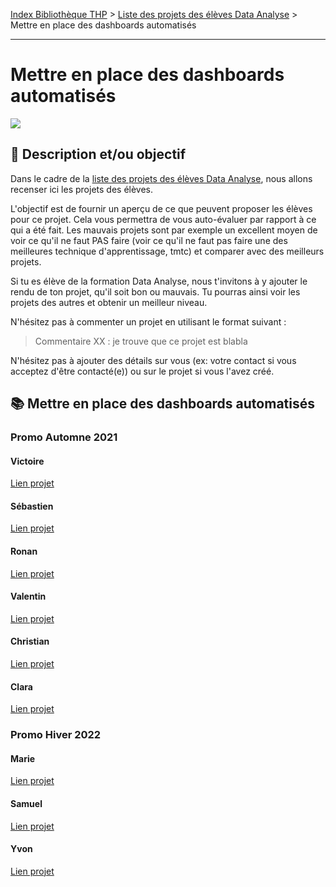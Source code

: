 [Index Bibliothèque THP](https://github.com/TheHackingProject/bibliotheque-THP) > [Liste des projets des élèves Data Analyse](https://github.com/TheHackingProject/bibliotheque-THP/blob/master/sommaires/liste_projets_data_analyse.md) > Mettre en place des dashboards automatisés

___

# Mettre en place des dashboards automatisés

![](https://picsum.photos/1024/400)

## 📄 Description et/ou objectif
Dans le cadre de la [liste des projets des élèves Data Analyse](https://github.com/TheHackingProject/bibliotheque-THP/blob/master/notes/liste_projets_data_analyse.md), nous allons recenser ici les projets des élèves.

L'objectif est de fournir un aperçu de ce que peuvent proposer les élèves pour ce projet. Cela vous permettra de vous auto-évaluer par rapport à ce qui a été fait. Les mauvais projets sont par exemple un excellent moyen de voir ce qu'il ne faut PAS faire (voir ce qu'il ne faut pas faire une des meilleures technique d'apprentissage, tmtc) et comparer avec des meilleurs projets.

Si tu es élève de la formation Data Analyse, nous t'invitons à y ajouter le rendu de ton projet, qu'il soit bon ou mauvais. Tu pourras ainsi voir les projets des autres et obtenir un meilleur niveau.

N'hésitez pas à commenter un projet en utilisant le format suivant :

> Commentaire XX : je trouve que ce projet est blabla


N'hésitez pas à ajouter des détails sur vous (ex: votre contact si vous acceptez d'être contacté(e)) ou sur le projet si vous l'avez créé.


## 📚 Mettre en place des dashboards automatisés
### Promo Automne 2021

#### Victoire
[Lien projet](https://github.com/bigdduwa/THP_DATA-W3-D1)

#### Sébastien
[Lien projet](https://github.com/sebastienrombaut/data_tableau)

#### Ronan
[Lien projet](https://github.com/RonanLamour/Tableau-OfficeUS)

#### Valentin
[Lien projet](https://github.com/valvermes/Tableau1)

#### Christian
[Lien projet](https://github.com/christian29200/THP11_Analyse_Tableau_de_bord)

#### Clara
[Lien projet](https://github.com/claramoreschi/THP_DataAnalyst_TableauSoftware_KPIs)

### Promo Hiver 2022

#### Marie
[Lien projet](https://github.com/MarieLebreton/TABLEAU)

#### Samuel
[Lien projet](https://github.com/SamkaaDev/sales_analysis_DMPC)

#### Yvon
[Lien projet](https://github.com/ekwayv8/Dashboard-D.M.P.C)

